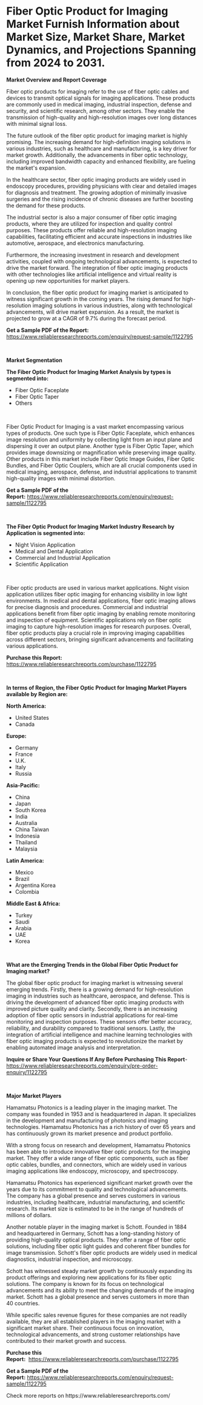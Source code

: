<p><h1>Fiber Optic Product for Imaging Market Furnish Information about Market Size, Market Share, Market Dynamics, and Projections Spanning from 2024 to 2031.</h1></p><p><strong>Market Overview and Report Coverage</strong></p>
<p><p>Fiber optic products for imaging refer to the use of fiber optic cables and devices to transmit optical signals for imaging applications. These products are commonly used in medical imaging, industrial inspection, defense and security, and scientific research, among other sectors. They enable the transmission of high-quality and high-resolution images over long distances with minimal signal loss.</p><p>The future outlook of the fiber optic product for imaging market is highly promising. The increasing demand for high-definition imaging solutions in various industries, such as healthcare and manufacturing, is a key driver for market growth. Additionally, the advancements in fiber optic technology, including improved bandwidth capacity and enhanced flexibility, are fueling the market's expansion.</p><p>In the healthcare sector, fiber optic imaging products are widely used in endoscopy procedures, providing physicians with clear and detailed images for diagnosis and treatment. The growing adoption of minimally invasive surgeries and the rising incidence of chronic diseases are further boosting the demand for these products.</p><p>The industrial sector is also a major consumer of fiber optic imaging products, where they are utilized for inspection and quality control purposes. These products offer reliable and high-resolution imaging capabilities, facilitating efficient and accurate inspections in industries like automotive, aerospace, and electronics manufacturing.</p><p>Furthermore, the increasing investment in research and development activities, coupled with ongoing technological advancements, is expected to drive the market forward. The integration of fiber optic imaging products with other technologies like artificial intelligence and virtual reality is opening up new opportunities for market players.</p><p>In conclusion, the fiber optic product for imaging market is anticipated to witness significant growth in the coming years. The rising demand for high-resolution imaging solutions in various industries, along with technological advancements, will drive market expansion. As a result, the market is projected to grow at a CAGR of 9.7% during the forecast period.</p></p>
<p><strong>Get a Sample PDF of the Report:</strong> <a href="https://www.reliableresearchreports.com/enquiry/request-sample/1122795">https://www.reliableresearchreports.com/enquiry/request-sample/1122795</a></p>
<p>&nbsp;</p>
<p><strong>Market Segmentation</strong></p>
<p><strong>The Fiber Optic Product for Imaging Market Analysis by types is segmented into:</strong></p>
<p><ul><li>Fiber Optic Faceplate</li><li>Fiber Optic Taper</li><li>Others</li></ul></p>
<p>&nbsp;</p>
<p><p>Fiber Optic Product for Imaging is a vast market encompassing various types of products. One such type is Fiber Optic Faceplate, which enhances image resolution and uniformity by collecting light from an input plane and dispersing it over an output plane. Another type is Fiber Optic Taper, which provides image downsizing or magnification while preserving image quality. Other products in this market include Fiber Optic Image Guides, Fiber Optic Bundles, and Fiber Optic Couplers, which are all crucial components used in medical imaging, aerospace, defense, and industrial applications to transmit high-quality images with minimal distortion.</p></p>
<p><strong>Get a Sample PDF of the Report:</strong>&nbsp;<a href="https://www.reliableresearchreports.com/enquiry/request-sample/1122795">https://www.reliableresearchreports.com/enquiry/request-sample/1122795</a></p>
<p>&nbsp;</p>
<p><strong>The Fiber Optic Product for Imaging Market Industry Research by Application is segmented into:</strong></p>
<p><ul><li>Night Vision Application</li><li>Medical and Dental Application</li><li>Commercial and Industrial Application</li><li>Scientific Application</li></ul></p>
<p>&nbsp;</p>
<p><p>Fiber optic products are used in various market applications. Night vision application utilizes fiber optic imaging for enhancing visibility in low light environments. In medical and dental applications, fiber optic imaging allows for precise diagnosis and procedures. Commercial and industrial applications benefit from fiber optic imaging by enabling remote monitoring and inspection of equipment. Scientific applications rely on fiber optic imaging to capture high-resolution images for research purposes. Overall, fiber optic products play a crucial role in improving imaging capabilities across different sectors, bringing significant advancements and facilitating various applications.</p></p>
<p><strong>Purchase this Report:</strong>&nbsp; <a href="https://www.reliableresearchreports.com/purchase/1122795">https://www.reliableresearchreports.com/purchase/1122795</a></p>
<p>&nbsp;</p>
<p><strong>In terms of Region, the Fiber Optic Product for Imaging Market Players available by Region are:</strong></p>
<p>
    <p> <strong> North America: </strong>
        <ul>
            <li>United States</li>
            <li>Canada</li>
        </ul>
        </p> 
    <p> <strong> Europe: </strong>
        <ul>
            <li>Germany</li>
            <li>France</li>
            <li>U.K.</li>
            <li>Italy</li>
            <li>Russia</li>
        </ul>
        </p> 
    <p> <strong> Asia-Pacific: </strong>
        <ul>
            <li>China</li>
            <li>Japan</li>
            <li>South Korea</li>
            <li>India</li>
            <li>Australia</li>
            <li>China Taiwan</li>
            <li>Indonesia</li>
            <li>Thailand</li>
            <li>Malaysia</li>
        </ul>
        </p> 
    <p> <strong> Latin America: </strong>
        <ul>
            <li>Mexico</li>
            <li>Brazil</li>
            <li>Argentina Korea</li>
            <li>Colombia</li>
        </ul>
        </p> 
    <p> <strong> Middle East & Africa: </strong>
        <ul>
            <li>Turkey</li>
            <li>Saudi</li>
            <li>Arabia</li>
            <li>UAE</li>
            <li>Korea</li>
        </ul>
    </p>
    </p>
<p>&nbsp;</p>
<p><strong>What are the Emerging Trends in the Global Fiber Optic Product for Imaging market?</strong></p>
<p><p>The global fiber optic product for imaging market is witnessing several emerging trends. Firstly, there is a growing demand for high-resolution imaging in industries such as healthcare, aerospace, and defense. This is driving the development of advanced fiber optic imaging products with improved picture quality and clarity. Secondly, there is an increasing adoption of fiber optic sensors in industrial applications for real-time monitoring and inspection purposes. These sensors offer better accuracy, reliability, and durability compared to traditional sensors. Lastly, the integration of artificial intelligence and machine learning technologies with fiber optic imaging products is expected to revolutionize the market by enabling automated image analysis and interpretation.</p></p>
<p><strong>Inquire or Share Your Questions If Any Before Purchasing This Report</strong>- <a href="https://www.reliableresearchreports.com/enquiry/pre-order-enquiry/1122795">https://www.reliableresearchreports.com/enquiry/pre-order-enquiry/1122795</a></p>
<p>&nbsp;</p>
<p><strong>Major Market Players</strong></p>
<p><p>Hamamatsu Photonics is a leading player in the imaging market. The company was founded in 1953 and is headquartered in Japan. It specializes in the development and manufacturing of photonics and imaging technologies. Hamamatsu Photonics has a rich history of over 65 years and has continuously grown its market presence and product portfolio.</p><p>With a strong focus on research and development, Hamamatsu Photonics has been able to introduce innovative fiber optic products for the imaging market. They offer a wide range of fiber optic components, such as fiber optic cables, bundles, and connectors, which are widely used in various imaging applications like endoscopy, microscopy, and spectroscopy.</p><p>Hamamatsu Photonics has experienced significant market growth over the years due to its commitment to quality and technological advancements. The company has a global presence and serves customers in various industries, including healthcare, industrial manufacturing, and scientific research. Its market size is estimated to be in the range of hundreds of millions of dollars.</p><p>Another notable player in the imaging market is Schott. Founded in 1884 and headquartered in Germany, Schott has a long-standing history of providing high-quality optical products. They offer a range of fiber optic solutions, including fiber optic light guides and coherent fiber bundles for image transmission. Schott's fiber optic products are widely used in medical diagnostics, industrial inspection, and microscopy.</p><p>Schott has witnessed steady market growth by continuously expanding its product offerings and exploring new applications for its fiber optic solutions. The company is known for its focus on technological advancements and its ability to meet the changing demands of the imaging market. Schott has a global presence and serves customers in more than 40 countries.</p><p>While specific sales revenue figures for these companies are not readily available, they are all established players in the imaging market with a significant market share. Their continuous focus on innovation, technological advancements, and strong customer relationships have contributed to their market growth and success.</p></p>
<p><strong>Purchase this Report:</strong>&nbsp;&nbsp;<a href="https://www.reliableresearchreports.com/purchase/1122795">https://www.reliableresearchreports.com/purchase/1122795</a></p>
<p></p>
<p><strong>Get a Sample PDF of the Report:</strong>&nbsp;<a href="https://www.reliableresearchreports.com/enquiry/request-sample/1122795">https://www.reliableresearchreports.com/enquiry/request-sample/1122795</a></p>
<p>Check more reports on https://www.reliableresearchreports.com/</p>